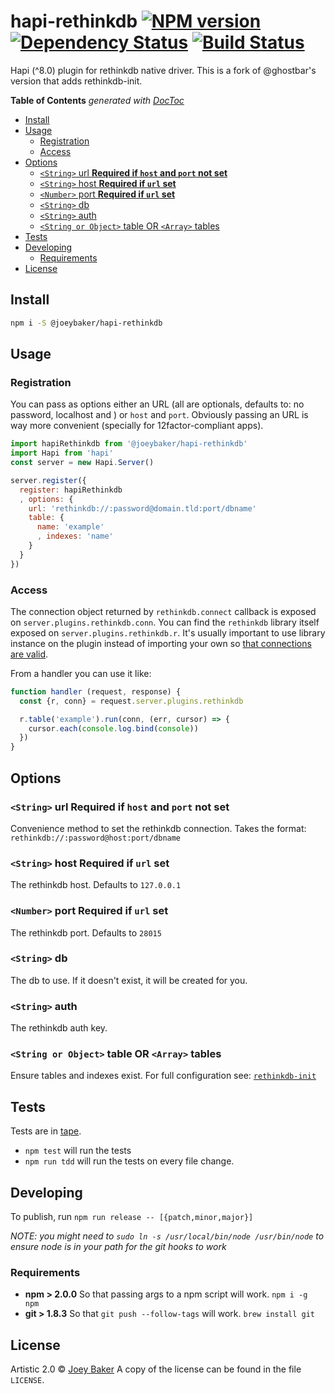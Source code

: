 # hapi-rethinkdb [![NPM version][npm-image]][npm-url] [![Dependency Status][daviddm-url]][daviddm-image] [![Build Status][travis-image]][travis-url]

Hapi (^8.0) plugin for rethinkdb native driver. This is a fork of @ghostbar's version that adds rethinkdb-init.

<!-- START doctoc generated TOC please keep comment here to allow auto update -->
<!-- DON'T EDIT THIS SECTION, INSTEAD RE-RUN doctoc TO UPDATE -->
**Table of Contents**  *generated with [DocToc](https://github.com/thlorenz/doctoc)*

- [Install](#install)
- [Usage](#usage)
  - [Registration](#registration)
  - [Access](#access)
- [Options](#options)
  - [`<String>` url **Required if `host` and `port` not set**](#string-url-required-if-host-and-port-not-set)
  - [`<String>` host **Required if `url` set**](#string-host-required-if-url-set)
  - [`<Number>` port **Required if `url` set**](#number-port-required-if-url-set)
  - [`<String>` db](#string-db)
  - [`<String>` auth](#string-auth)
  - [`<String or Object>` table OR `<Array>` tables](#string-or-object-table-or-array-tables)
- [Tests](#tests)
- [Developing](#developing)
  - [Requirements](#requirements)
- [License](#license)

<!-- END doctoc generated TOC please keep comment here to allow auto update -->

## Install

```sh
npm i -S @joeybaker/hapi-rethinkdb
```


## Usage

### Registration
You can pass as options either an URL (all are optionals, defaults to: no password, localhost and ) or `host` and `port`. Obviously passing an URL is way more convenient (specially for 12factor-compliant apps).

```js
import hapiRethinkdb from '@joeybaker/hapi-rethinkdb'
import Hapi from 'hapi'
const server = new Hapi.Server()

server.register({
  register: hapiRethinkdb
  , options: {
    url: 'rethinkdb://:password@domain.tld:port/dbname'
    table: {
      name: 'example'
      , indexes: 'name'
    }
  }
})
```

### Access
The connection object returned by `rethinkdb.connect` callback is exposed on `server.plugins.rethinkdb.conn`. You can find the `rethinkdb` library itself exposed on `server.plugins.rethinkdb.r`. It's usually important to use library instance on the plugin instead of importing your own so [that connections are valid](https://github.com/rethinkdb/rethinkdb/issues/3263).

From a handler you can use it like:

```js
function handler (request, response) {
  const {r, conn} = request.server.plugins.rethinkdb

  r.table('example').run(conn, (err, cursor) => {
    cursor.each(console.log.bind(console))
  })
}
```

## Options

### `<String>` url **Required if `host` and `port` not set**
Convenience method to set the rethinkdb connection. Takes the format: `rethinkdb://:password@host:port/dbname`

### `<String>` host **Required if `url` set**
The rethinkdb host. Defaults to `127.0.0.1`

### `<Number>` port **Required if `url` set**
The rethinkdb port. Defaults to `28015`

### `<String>` db
The db to use. If it doesn't exist, it will be created for you.

### `<String>` auth
The rethinkdb auth key.

### `<String or Object>` table OR `<Array>` tables
Ensure tables and indexes exist. For full configuration see: [`rethinkdb-init`](https://github.com/thejsj/rethinkdb-init)

## Tests
Tests are in [tape](https://github.com/substack/tape).

* `npm test` will run the tests
* `npm run tdd` will run the tests on every file change.

## Developing
To publish, run `npm run release -- [{patch,minor,major}]`

_NOTE: you might need to `sudo ln -s /usr/local/bin/node /usr/bin/node` to ensure node is in your path for the git hooks to work_

### Requirements
* **npm > 2.0.0** So that passing args to a npm script will work. `npm i -g npm`
* **git > 1.8.3** So that `git push --follow-tags` will work. `brew install git`

## License

Artistic 2.0 © [Joey Baker](http://byjoeybaker.com) A copy of the license can be found in the file `LICENSE`.


[npm-url]: https://npmjs.org/package/@joeybaker/hapi-rethinkdb
[npm-image]: https://badge.fury.io/js/@joeybaker/hapi-rethinkdb.svg
[travis-url]: https://travis-ci.org/joeybaker/@joeybaker/hapi-rethinkdb
[travis-image]: https://travis-ci.org/joeybaker/@joeybaker/hapi-rethinkdb.svg?branch=master
[daviddm-url]: https://david-dm.org/joeybaker/@joeybaker/hapi-rethinkdb.svg?theme=shields.io
[daviddm-image]: https://david-dm.org/joeybaker/@joeybaker/hapi-rethinkdb
